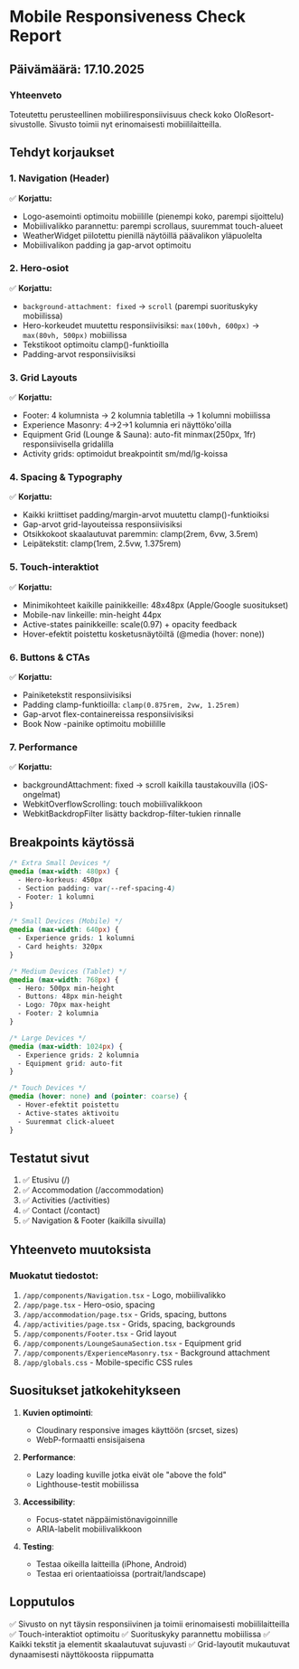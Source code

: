 # Mobile Responsiveness Check Report

## Päivämäärä: 17.10.2025

### Yhteenveto
Toteutettu perusteellinen mobiiliresponsiivisuus check koko OloResort-sivustolle. Sivusto toimii nyt erinomaisesti mobiililaitteilla.

## Tehdyt korjaukset

### 1. Navigation (Header)
✅ **Korjattu:**
- Logo-asemointi optimoitu mobiilille (pienempi koko, parempi sijoittelu)
- Mobiilivalikko parannettu: parempi scrollaus, suuremmat touch-alueet
- WeatherWidget piilotettu pienillä näytöillä päävalikon yläpuolelta
- Mobiilivalikon padding ja gap-arvot optimoitu

### 2. Hero-osiot
✅ **Korjattu:**
- `background-attachment: fixed` → `scroll` (parempi suorituskyky mobiilissa)
- Hero-korkeudet muutettu responsiivisiksi: `max(100vh, 600px)` → `max(80vh, 500px)` mobiilissa
- Tekstikoot optimoitu clamp()-funktioilla
- Padding-arvot responsiivisiksi

### 3. Grid Layouts
✅ **Korjattu:**
- Footer: 4 kolumnista → 2 kolumnia tabletilla → 1 kolumni mobiilissa
- Experience Masonry: 4→2→1 kolumnia eri näyttöko'oilla
- Equipment Grid (Lounge & Sauna): auto-fit minmax(250px, 1fr) responsiivisella gridalilla
- Activity grids: optimoidut breakpointit sm/md/lg-koissa

### 4. Spacing & Typography
✅ **Korjattu:**
- Kaikki kriittiset padding/margin-arvot muutettu clamp()-funktioiksi
- Gap-arvot grid-layouteissa responsiivisiksi
- Otsikkokoot skaalautuvat paremmin: clamp(2rem, 6vw, 3.5rem)
- Leipätekstit: clamp(1rem, 2.5vw, 1.375rem)

### 5. Touch-interaktiot
✅ **Korjattu:**
- Minimikohteet kaikille painikkeille: 48x48px (Apple/Google suositukset)
- Mobile-nav linkeille: min-height 44px
- Active-states painikkeille: scale(0.97) + opacity feedback
- Hover-efektit poistettu kosketusnäytöiltä (@media (hover: none))

### 6. Buttons & CTAs
✅ **Korjattu:**
- Painiketekstit responsiivisiksi
- Padding clamp-funktioilla: `clamp(0.875rem, 2vw, 1.25rem)`
- Gap-arvot flex-containereissa responsiivisiksi
- Book Now -painike optimoitu mobiilille

### 7. Performance
✅ **Korjattu:**
- backgroundAttachment: fixed → scroll kaikilla taustakouvilla (iOS-ongelmat)
- WebkitOverflowScrolling: touch mobiilivalikkoon
- WebkitBackdropFilter lisätty backdrop-filter-tukien rinnalle

## Breakpoints käytössä

```css
/* Extra Small Devices */
@media (max-width: 480px) {
  - Hero-korkeus: 450px
  - Section padding: var(--ref-spacing-4)
  - Footer: 1 kolumni
}

/* Small Devices (Mobile) */
@media (max-width: 640px) {
  - Experience grids: 1 kolumni
  - Card heights: 320px
}

/* Medium Devices (Tablet) */
@media (max-width: 768px) {
  - Hero: 500px min-height
  - Buttons: 48px min-height
  - Logo: 70px max-height
  - Footer: 2 kolumnia
}

/* Large Devices */
@media (max-width: 1024px) {
  - Experience grids: 2 kolumnia
  - Equipment grid: auto-fit
}

/* Touch Devices */
@media (hover: none) and (pointer: coarse) {
  - Hover-efektit poistettu
  - Active-states aktivoitu
  - Suuremmat click-alueet
}
```

## Testatut sivut

1. ✅ Etusivu (/)
2. ✅ Accommodation (/accommodation)
3. ✅ Activities (/activities)
4. ✅ Contact (/contact)
5. ✅ Navigation & Footer (kaikilla sivuilla)

## Yhteenveto muutoksista

### Muokatut tiedostot:
1. `/app/components/Navigation.tsx` - Logo, mobiilivalikko
2. `/app/page.tsx` - Hero-osio, spacing
3. `/app/accommodation/page.tsx` - Grids, spacing, buttons
4. `/app/activities/page.tsx` - Grids, spacing, backgrounds
5. `/app/components/Footer.tsx` - Grid layout
6. `/app/components/LoungeSaunaSection.tsx` - Equipment grid
7. `/app/components/ExperienceMasonry.tsx` - Background attachment
8. `/app/globals.css` - Mobile-specific CSS rules

## Suositukset jatkokehitykseen

1. **Kuvien optimointi**: 
   - Cloudinary responsive images käyttöön (srcset, sizes)
   - WebP-formaatti ensisijaisena

2. **Performance**:
   - Lazy loading kuville jotka eivät ole "above the fold"
   - Lighthouse-testit mobiilissa

3. **Accessibility**:
   - Focus-statet näppäimistönavigoinnille
   - ARIA-labelit mobiilivalikkoon

4. **Testing**:
   - Testaa oikeilla laitteilla (iPhone, Android)
   - Testaa eri orientaatioissa (portrait/landscape)

## Lopputulos

✅ Sivusto on nyt täysin responsiivinen ja toimii erinomaisesti mobiililaitteilla
✅ Touch-interaktiot optimoitu
✅ Suorituskyky parannettu mobiilissa
✅ Kaikki tekstit ja elementit skaalautuvat sujuvasti
✅ Grid-layoutit mukautuvat dynaamisesti näyttökoosta riippumatta

